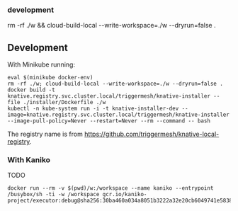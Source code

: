 
### development

rm -rf ./w && cloud-build-local --write-workspace=./w --dryrun=false .


## Development

With Minikube running:

```
eval $(minikube docker-env)
rm -rf ./w; cloud-build-local --write-workspace=./w --dryrun=false .
docker build -t knative.registry.svc.cluster.local/triggermesh/knative-installer --file ./installer/Dockerfile ./w
kubectl -n kube-system run -i -t knative-installer-dev --image=knative.registry.svc.cluster.local/triggermesh/knative-installer --image-pull-policy=Never --restart=Never --rm --command -- bash
```

The registry name is from https://github.com/triggermesh/knative-local-registry.

### With Kaniko

TODO

```
docker run --rm -v $(pwd)/w:/workspace --name kaniko --entrypoint /busybox/sh -ti -w /workspace gcr.io/kaniko-project/executor:debug@sha256:30ba460a034a8051b3222a32e20cb6049741e58384e3adf8c8987c004e2f2ab9
```
